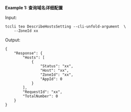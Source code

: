 **Example 1: 查询域名详细配置**



Input: 

```
tccli teo DescribeHostsSetting --cli-unfold-argument  \
    --ZoneId xx
```

Output: 
```
{
    "Response": {
        "Hosts": [
            {
                "Status": "xx",
                "Host": "xx",
                "ZoneId": "xx",
                "AppId": 0
            }
        ],
        "RequestId": "xx",
        "TotalNumber": 0
    }
}
```

